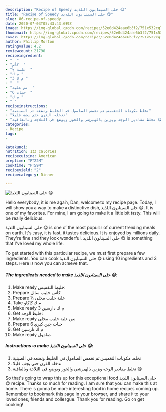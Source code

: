 ```yaml
---
description: "Recipe of Speedy حلى السينابون اللذيذ 😋"
title: "Recipe of Speedy حلى السينابون اللذيذ 😋"
slug: 86-recipe-of-speedy
date: 2020-07-03T05:43:43.699Z
image: https://img-global.cpcdn.com/recipes/52e0d424aae6b3f2/751x532cq70/الصورة-الرئيسية-لوصفةحلى-السينابون-اللذيذ-😋.jpg
thumbnail: https://img-global.cpcdn.com/recipes/52e0d424aae6b3f2/751x532cq70/الصورة-الرئيسية-لوصفةحلى-السينابون-اللذيذ-😋.jpg
cover: https://img-global.cpcdn.com/recipes/52e0d424aae6b3f2/751x532cq70/الصورة-الرئيسية-لوصفةحلى-السينابون-اللذيذ-😋.jpg
author: Phillip Morton
ratingvalue: 4.2
reviewcount: 21790
recipeingredient:
- "  "
- "كأس  "
- "½ علبة  "
- "م ك "
- "3 م ك "
- "  "
- "نص علبة  "
- "6 حبات  "
- "م ك "
- " "
recipeinstructions:
- "نخلط مكونات التغميس ثم نغمس الصامول في الخليط ونضعه في الصينية"
- "ندخله الفرن حتى يجف قليلا"
- "نخلط مقادير الوجه ويزين بالهيرشي والجوز ويوضع في الثلاجة وبالعافية 😋"
categories:
- Recipe
tags:
- 

katakunci:  
nutrition: 123 calories
recipecuisine: American
preptime: "PT22M"
cooktime: "PT59M"
recipeyield: "2"
recipecategory: Dinner

---
```



![حلى السينابون اللذيذ 😋](https://img-global.cpcdn.com/recipes/52e0d424aae6b3f2/751x532cq70/الصورة-الرئيسية-لوصفةحلى-السينابون-اللذيذ-😋.jpg)

Hello everybody, it is me again, Dan, welcome to my recipe page. Today, I will show you a way to make a distinctive dish, حلى السينابون اللذيذ 😋. It is one of my favorites. For mine, I am going to make it a little bit tasty. This will be really delicious.

حلى السينابون اللذيذ 😋 is one of the most popular of current trending meals on earth. It's easy, it is fast, it tastes delicious. It is enjoyed by millions daily. They're fine and they look wonderful. حلى السينابون اللذيذ 😋 is something that I've loved my whole life.




To get started with this particular recipe, we must first prepare a few ingredients. You can cook حلى السينابون اللذيذ 😋 using 10 ingredients and 3 steps. Here is how you can achieve that.

<!--inarticleads1-->

##### The ingredients needed to make حلى السينابون اللذيذ 😋:

1. Make ready  خليط التغميس:
1. Prepare كأس حليب سائل
1. Prepare ½ علبة حليب محلى
1. Take م ك كاكاو
1. Make ready 3 م ك دارسين
1. Get  خليط الوجه:
1. Make ready نص علبة حليب محلى
1. Prepare 6 حبات جبن كيري
1. Get م ك دارسين
1. Make ready  صامول




<!--inarticleads2-->

##### Instructions to make حلى السينابون اللذيذ 😋:

1. نخلط مكونات التغميس ثم نغمس الصامول في الخليط ونضعه في الصينية
1. ندخله الفرن حتى يجف قليلا
1. نخلط مقادير الوجه ويزين بالهيرشي والجوز ويوضع في الثلاجة وبالعافية 😋




So that's going to wrap this up for this exceptional food حلى السينابون اللذيذ 😋 recipe. Thanks so much for reading. I am sure that you can make this at home. There is gonna be more interesting food in home recipes coming up. Remember to bookmark this page in your browser, and share it to your loved ones, friends and colleague. Thank you for reading. Go on get cooking!
